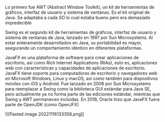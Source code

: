 Lo primero fue AWT (Abstract Window Toolkit), un kit de herramientas de gráficos, interfaz de usuario y sistema de ventanas. Es el kit original de Java. Se adaptaba a cada SO lo cual estaba bueno pero era demasiado impredecible

Swing es el segundo kit de herramientas de gráficos, interfaz de usuario y sistema de ventanas de Java, lanzado en 1997 por Sun Microsystems. Al estar enteramente desarrollados en Java, su portabilidad es mayor, asegurando un comportamiento idéntico en diferentes plataformas.

JavaFX es una plataforma de software para crear aplicaciones de escritorio, así como Rich Internet Applications (RIAs), esto es, aplicaciones web con características y capacidades de aplicaciones de escritorio. JavaFX tiene soporte para computadoras de escritorio y navegadores web en Microsoft Windows, Linux y macOS, así como también para dispositivos móviles con iOS y Android. Fue lanzado en 2008 por Sun Microsystems para reemplazar a Swing como la biblioteca GUI estándar para Java SE, pero actualmente ya no forma parte de las ediciones estándar, mientras que Swing y AWT permanecen incluidas. En 2018, Oracle hizo que JavaFX fuera parte de OpenJDK (como OpenJFX)

![[Pasted image 20221116133358.png]]
